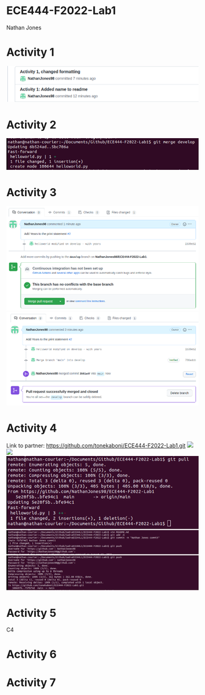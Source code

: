 # ECE444-F2022-Lab1

Nathan Jones

# Activity 1
![](images/Activity1.png)

# Activity 2
![](images/Activity2.png)

# Activity 3
![](images/Activity3.png)
![](images/Activity32.png)

# Activity 4
Link to partner: https://github.com/tonekaboni/ECE444-F2022-Lab1.git
![](images/helloworld.png.png)
![](images/Nathancommit.png.png)
![](images/NathanPull.png)
![](images/Sadra_commit.png)
![](images/Sadra_push.png)

# Activity 5
C4

# Activity 6


# Activity 7


